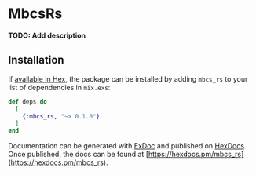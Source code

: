 # MbcsRs

**TODO: Add description**

## Installation

If [available in Hex](https://hex.pm/docs/publish), the package can be installed
by adding `mbcs_rs` to your list of dependencies in `mix.exs`:

```elixir
def deps do
  [
    {:mbcs_rs, "~> 0.1.0"}
  ]
end
```

Documentation can be generated with [ExDoc](https://github.com/elixir-lang/ex_doc)
and published on [HexDocs](https://hexdocs.pm). Once published, the docs can
be found at [https://hexdocs.pm/mbcs_rs](https://hexdocs.pm/mbcs_rs).


